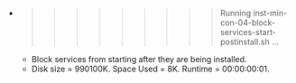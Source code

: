 * >>>>>>>>> Running inst-min-con-04-block-services-start-postinstall.sh ...
  * Block services from starting after they are being installed.
  * Disk size = 990100K. Space Used = 8K. Runtime = 00:00:00:01.
